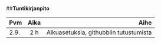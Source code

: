 

##**Tuntikirjanpito**

| Pvm | Aika | Aihe |
| --- |:----:| -----:|
| 2.9.| 2 h  | Alkuasetuksia, githubbiin tutustumista|
